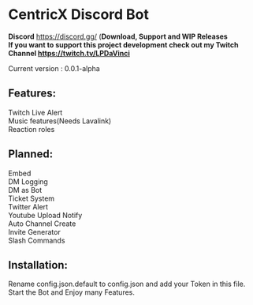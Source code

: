 # CentricX Discord Bot

**Discord** https://discord.gg/ (**Download, Support and WIP Releases**  
**If you want to support this project development check out my Twitch Channel https://twitch.tv/LPDaVinci**  

Current version : 0.0.1-alpha  
## Features:  
Twitch Live Alert  
Music features(Needs Lavalink)    
Reaction roles  

## Planned:  
Embed  
DM Logging  
DM as Bot  
Ticket System  
Twitter Alert  
Youtube Upload Notify  
Auto Channel Create  
Invite Generator  
Slash Commands  

## Installation:
Rename config.json.default to config.json and add your Token in this file.  
Start the Bot and Enjoy many Features.  
